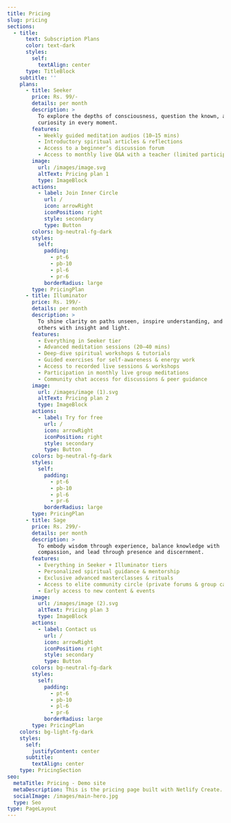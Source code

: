 ```yaml
---
title: Pricing
slug: pricing
sections:
  - title:
      text: Subscription Plans
      color: text-dark
      styles:
        self:
          textAlign: center
      type: TitleBlock
    subtitle: ''
    plans:
      - title: Seeker
        price: Rs. 99/-
        details: per month
        description: >
          To explore the depths of consciousness, question the known, and awaken
          curiosity in every moment.
        features:
          - Weekly guided meditation audios (10–15 mins)
          - Introductory spiritual articles & reflections
          - Access to a beginner’s discussion forum
          - Access to monthly live Q&A with a teacher (limited participation)
        image:
          url: /images/image.svg
          altText: Pricing plan 1
          type: ImageBlock
        actions:
          - label: Join Inner Circle
            url: /
            icon: arrowRight
            iconPosition: right
            style: secondary
            type: Button
        colors: bg-neutral-fg-dark
        styles:
          self:
            padding:
              - pt-6
              - pb-10
              - pl-6
              - pr-6
            borderRadius: large
        type: PricingPlan
      - title: Illuminator
        price: Rs. 199/-
        details: per month
        description: >
          To shine clarity on paths unseen, inspire understanding, and guide
          others with insight and light.
        features:
          - Everything in Seeker tier
          - Advanced meditation sessions (20–40 mins)
          - Deep-dive spiritual workshops & tutorials
          - Guided exercises for self-awareness & energy work
          - Access to recorded live sessions & workshops
          - Participation in monthly live group meditations
          - Community chat access for discussions & peer guidance
        image:
          url: /images/image (1).svg
          altText: Pricing plan 2
          type: ImageBlock
        actions:
          - label: Try for free
            url: /
            icon: arrowRight
            iconPosition: right
            style: secondary
            type: Button
        colors: bg-neutral-fg-dark
        styles:
          self:
            padding:
              - pt-6
              - pb-10
              - pl-6
              - pr-6
            borderRadius: large
        type: PricingPlan
      - title: Sage
        price: Rs. 299/-
        details: per month
        description: >
          To embody wisdom through experience, balance knowledge with
          compassion, and lead through presence and discernment.
        features:
          - Everything in Seeker + Illuminator tiers
          - Personalized spiritual guidance & mentorship
          - Exclusive advanced masterclasses & rituals
          - Access to elite community circle (private forums & group calls)
          - Early access to new content & events
        image:
          url: /images/image (2).svg
          altText: Pricing plan 3
          type: ImageBlock
        actions:
          - label: Contact us
            url: /
            icon: arrowRight
            iconPosition: right
            style: secondary
            type: Button
        colors: bg-neutral-fg-dark
        styles:
          self:
            padding:
              - pt-6
              - pb-10
              - pl-6
              - pr-6
            borderRadius: large
        type: PricingPlan
    colors: bg-light-fg-dark
    styles:
      self:
        justifyContent: center
      subtitle:
        textAlign: center
    type: PricingSection
seo:
  metaTitle: Pricing - Demo site
  metaDescription: This is the pricing page built with Netlify Create.
  socialImage: /images/main-hero.jpg
  type: Seo
type: PageLayout
---
```

